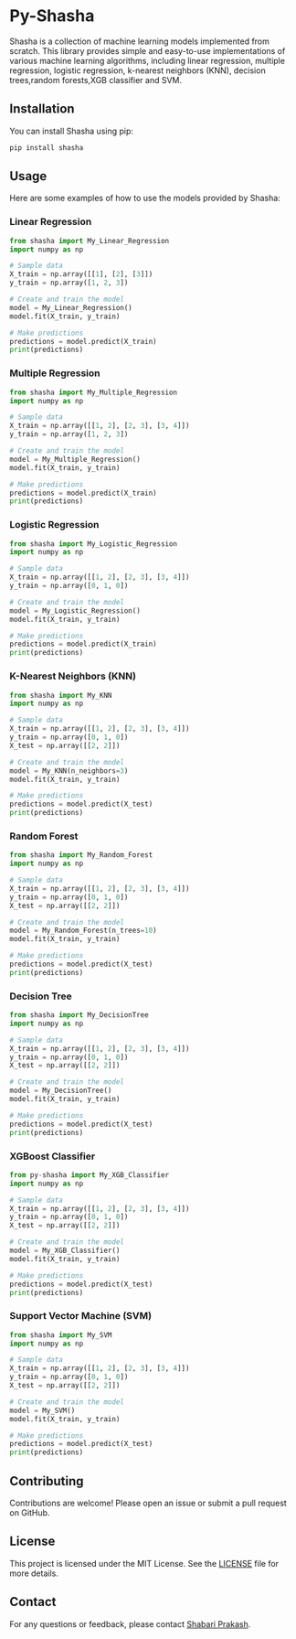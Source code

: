 
# Py-Shasha

Shasha is a collection of machine learning models implemented from scratch. This library provides simple and easy-to-use implementations of various machine learning algorithms, including linear regression, multiple regression, logistic regression, k-nearest neighbors (KNN), decision trees,random forests,XGB classifier and SVM.

## Installation

You can install Shasha using pip:

```bash
pip install shasha
```

## Usage

Here are some examples of how to use the models provided by Shasha:

### Linear Regression

```python
from shasha import My_Linear_Regression
import numpy as np

# Sample data
X_train = np.array([[1], [2], [3]])
y_train = np.array([1, 2, 3])

# Create and train the model
model = My_Linear_Regression()
model.fit(X_train, y_train)

# Make predictions
predictions = model.predict(X_train)
print(predictions)
```

### Multiple Regression

```python
from shasha import My_Multiple_Regression
import numpy as np

# Sample data
X_train = np.array([[1, 2], [2, 3], [3, 4]])
y_train = np.array([1, 2, 3])

# Create and train the model
model = My_Multiple_Regression()
model.fit(X_train, y_train)

# Make predictions
predictions = model.predict(X_train)
print(predictions)
```

### Logistic Regression

```python
from shasha import My_Logistic_Regression
import numpy as np

# Sample data
X_train = np.array([[1, 2], [2, 3], [3, 4]])
y_train = np.array([0, 1, 0])

# Create and train the model
model = My_Logistic_Regression()
model.fit(X_train, y_train)

# Make predictions
predictions = model.predict(X_train)
print(predictions)
```

### K-Nearest Neighbors (KNN)

```python
from shasha import My_KNN
import numpy as np

# Sample data
X_train = np.array([[1, 2], [2, 3], [3, 4]])
y_train = np.array([0, 1, 0])
X_test = np.array([[2, 2]])

# Create and train the model
model = My_KNN(n_neighbors=3)
model.fit(X_train, y_train)

# Make predictions
predictions = model.predict(X_test)
print(predictions)
```

### Random Forest

```python
from shasha import My_Random_Forest
import numpy as np

# Sample data
X_train = np.array([[1, 2], [2, 3], [3, 4]])
y_train = np.array([0, 1, 0])
X_test = np.array([[2, 2]])

# Create and train the model
model = My_Random_Forest(n_trees=10)
model.fit(X_train, y_train)

# Make predictions
predictions = model.predict(X_test)
print(predictions)
```

### Decision Tree

```python
from shasha import My_DecisionTree
import numpy as np

# Sample data
X_train = np.array([[1, 2], [2, 3], [3, 4]])
y_train = np.array([0, 1, 0])
X_test = np.array([[2, 2]])

# Create and train the model
model = My_DecisionTree()
model.fit(X_train, y_train)

# Make predictions
predictions = model.predict(X_test)
print(predictions)

```

### XGBoost Classifier

```python
from py-shasha import My_XGB_Classifier
import numpy as np

# Sample data
X_train = np.array([[1, 2], [2, 3], [3, 4]])
y_train = np.array([0, 1, 0])
X_test = np.array([[2, 2]])

# Create and train the model
model = My_XGB_Classifier()
model.fit(X_train, y_train)

# Make predictions
predictions = model.predict(X_test)
print(predictions)
```

### Support Vector Machine (SVM)

```python
from shasha import My_SVM
import numpy as np

# Sample data
X_train = np.array([[1, 2], [2, 3], [3, 4]])
y_train = np.array([0, 1, 0])
X_test = np.array([[2, 2]])

# Create and train the model
model = My_SVM()
model.fit(X_train, y_train)

# Make predictions
predictions = model.predict(X_test)
print(predictions)
```

## Contributing

Contributions are welcome! Please open an issue or submit a pull request on GitHub.

## License

This project is licensed under the MIT License. See the [LICENSE](LICENSE) file for more details.

## Contact

For any questions or feedback, please contact [Shabari Prakash](mailto:shabariprakashsv@gmail.com).
